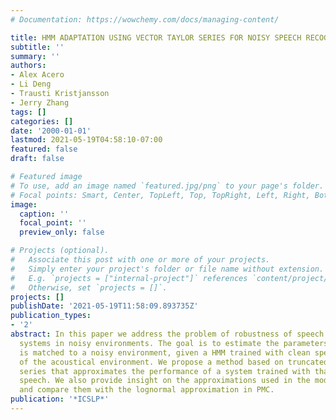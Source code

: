 ```yaml
---
# Documentation: https://wowchemy.com/docs/managing-content/

title: HMM ADAPTATION USING VECTOR TAYLOR SERIES FOR NOISY SPEECH RECOGNITION
subtitle: ''
summary: ''
authors:
- Alex Acero
- Li Deng
- Trausti Kristjansson
- Jerry Zhang
tags: []
categories: []
date: '2000-01-01'
lastmod: 2021-05-19T04:58:10-07:00
featured: false
draft: false

# Featured image
# To use, add an image named `featured.jpg/png` to your page's folder.
# Focal points: Smart, Center, TopLeft, Top, TopRight, Left, Right, BottomLeft, Bottom, BottomRight.
image:
  caption: ''
  focal_point: ''
  preview_only: false

# Projects (optional).
#   Associate this post with one or more of your projects.
#   Simply enter your project's folder or file name without extension.
#   E.g. `projects = ["internal-project"]` references `content/project/deep-learning/index.md`.
#   Otherwise, set `projects = []`.
projects: []
publishDate: '2021-05-19T11:58:09.893735Z'
publication_types:
- '2'
abstract: In this paper we address the problem of robustness of speech recognition
  systems in noisy environments. The goal is to estimate the parameters of a HMM that
  is matched to a noisy environment, given a HMM trained with clean speech and knowledge
  of the acoustical environment. We propose a method based on truncated vector Taylor
  series that approximates the performance of a system trained with that corrupted
  speech. We also provide insight on the approximations used in the model of the environment
  and compare them with the lognormal approximation in PMC.
publication: '*ICSLP*'
---
```

